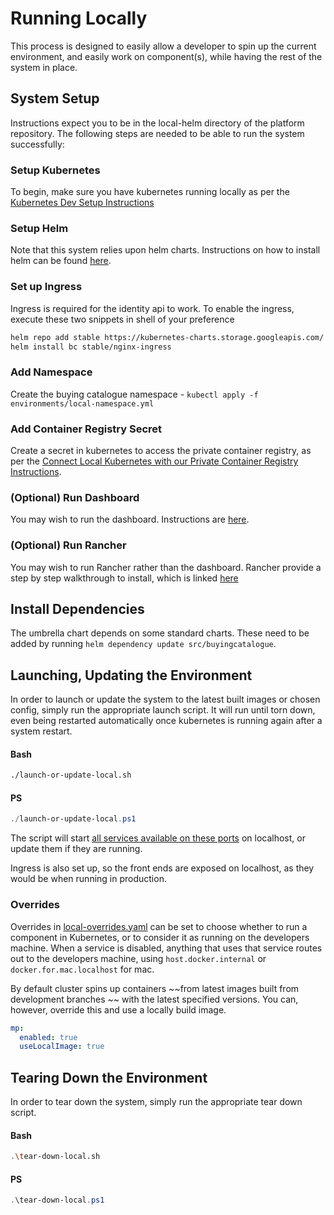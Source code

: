 # Running Locally

This process is designed to easily allow a developer to spin up the current environment, and easily work on component(s), while having the rest of the system in place.

## System Setup

Instructions expect you to be in the local-helm directory of the platform repository.
The following steps are needed to be able to run the system successfully:

### Setup Kubernetes

To begin, make sure you have kubernetes running locally as per the [Kubernetes Dev Setup Instructions](../Docs/DevSetup/local-k8s-setup.md)

### Setup Helm

Note that this system relies upon helm charts. Instructions on how to install helm can be found [here](https://helm.sh/docs/intro/install/).

### Set up Ingress

Ingress is required for the identity api to work. To enable the ingress, execute these two snippets in shell of your preference

```bash
helm repo add stable https://kubernetes-charts.storage.googleapis.com/
helm install bc stable/nginx-ingress
```

### Add Namespace

Create the buying catalogue namespace - `kubectl apply -f environments/local-namespace.yml`

### Add Container Registry Secret

Create a secret in kubernetes to access the private container registry, as per the [Connect Local Kubernetes with our Private Container Registry Instructions](k8s-private-registry.md).

### (Optional) Run Dashboard

You may wish to run the dashboard. Instructions are [here](run-dashboard.md).

### (Optional) Run Rancher

You may wish to run Rancher rather than the dashboard. Rancher provide a step by step walkthrough to install, which is linked [here](rancher-setup.md)

## Install Dependencies

The umbrella chart depends on some standard charts. These need to be added by running `helm dependency update src/buyingcatalogue`.

## Launching, Updating the Environment

In order to launch or update the system to the latest built images or chosen config, simply run the appropriate launch script. It will run until torn down, even being restarted automatically once kubernetes is running again after a system restart.

#### Bash

```bash
./launch-or-update-local.sh
```

#### PS

```Powershell
./launch-or-update-local.ps1
```

The script will start [all services available on these ports](#configuration-overview) on localhost, or update them if they are running.

Ingress is also set up, so the front ends are exposed on localhost, as they would be when running in production.

### Overrides 
Overrides in [local-overrides.yaml](../local-overrides.yaml) can be set to choose whether to run a component in Kubernetes, or to consider it as running on the developers machine. When a service is disabled, anything that uses that service routes out to the developers machine, using `host.docker.internal` or `docker.for.mac.localhost` for mac.

By default cluster spins up containers ~~from latest images built from development branches ~~ with the latest specified versions. You can, however, override this and use a locally build image.

```yaml
mp:
  enabled: true
  useLocalImage: true
```

## Tearing Down the Environment

In order to tear down the system, simply run the appropriate tear down script.

#### Bash

```bash
.\tear-down-local.sh
```

#### PS

```Powershell
.\tear-down-local.ps1
```
